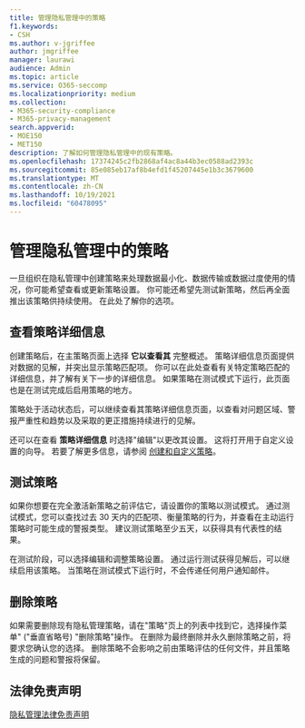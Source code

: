 ```yaml
---
title: 管理隐私管理中的策略
f1.keywords:
- CSH
ms.author: v-jgriffee
author: jmgriffee
manager: laurawi
audience: Admin
ms.topic: article
ms.service: O365-seccomp
ms.localizationpriority: medium
ms.collection:
- M365-security-compliance
- M365-privacy-management
search.appverid:
- MOE150
- MET150
description: 了解如何管理隐私管理中的现有策略。
ms.openlocfilehash: 17374245c2fb2868af4ac8a44b3ec0588ad2393c
ms.sourcegitcommit: 85e085eb17af8b4efd1f45207445e1b3c3679600
ms.translationtype: MT
ms.contentlocale: zh-CN
ms.lasthandoff: 10/19/2021
ms.locfileid: "60478095"
---
```

# <a name="manage-policies-in-privacy-management"></a>管理隐私管理中的策略

一旦组织在隐私管理中创建策略来处理数据最小化、数据传输或数据过度使用的情况，你可能希望查看或更新策略设置。 你可能还希望先测试新策略，然后再全面推出该策略供持续使用。 在此处了解你的选项。

## <a name="view-policy-details"></a>查看策略详细信息

创建策略后，在主策略页面上选择 **它以查看其** 完整概述。 策略详细信息页面提供对数据的见解，并突出显示策略匹配项。 你可以在此处查看有关特定策略匹配的详细信息，并了解有关下一步的详细信息。 如果策略在测试模式下运行，此页面也是在测试完成后启用策略的地方。

策略处于活动状态后，可以继续查看其策略详细信息页面，以查看对问题区域、警报严重性和趋势以及采取的更正措施持续进行的见解。

还可以在查看 **策略详细信息** 时选择"编辑"以更改其设置。 这将打开用于自定义设置的向导。 若要了解更多信息，请参阅 [创建和自定义策略](privacy-management-policies-create.md)。

## <a name="test-your-policy"></a>测试策略

如果你想要在完全激活新策略之前评估它，请设置你的策略以测试模式。 通过测试模式，您可以查找过去 30 天内的匹配项、衡量策略的行为，并查看在主动运行策略时可能生成的警报类型。 建议测试策略至少五天，以获得具有代表性的结果。

在测试阶段，可以选择编辑和调整策略设置。 通过运行测试获得见解后，可以继续启用该策略。 当策略在测试模式下运行时，不会传递任何用户通知邮件。

## <a name="delete-a-policy"></a>删除策略

如果需要删除现有隐私管理策略，请在"策略"页上的列表中找到它，选择操作菜单" ("垂直省略号) "删除策略"操作。  在删除为最终删除并永久删除策略之前，将要求您确认您的选择。 删除策略不会影响之前由策略评估的任何文件，并且策略生成的问题和警报将保留。

## <a name="legal-disclaimer"></a>法律免责声明

[隐私管理法律免责声明](privacy-management-disclaimer.md)
